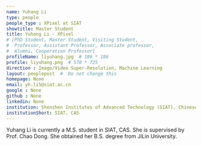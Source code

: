 ```yaml
---
name: Yuhang Li
type: people
people_type : XPixel at SIAT
showtitle: Master Student
title: Yuhang Li - XPixel
# [PhD Student, Master Student, Visiting Student,
#  Professor, Assistant Professor, Associate professor,
#  Alumni, Cooperation Professor]
profileName: liyuhang.jpg  # 186 * 186
profile: liyuhang.png  # 570 * 725
direction : Image/Video Super-Resolution, Machine Learning
layout: peoplepost  #  Do not change this
homepage: None
email: yh.li5@siat.ac.cn
google : None
github : None
linkedin: None
institution: Shenzhen Institutes of Advanced Technology (SIAT), Chinese Academy of Sciences (CAS)
institutionShort: SIAT, CAS
---
```


Yuhang Li is currently a M.S. student in SIAT, CAS. She is supervised by Prof. Chao Dong. She obtained her B.S. degree from JiLin University.

 


